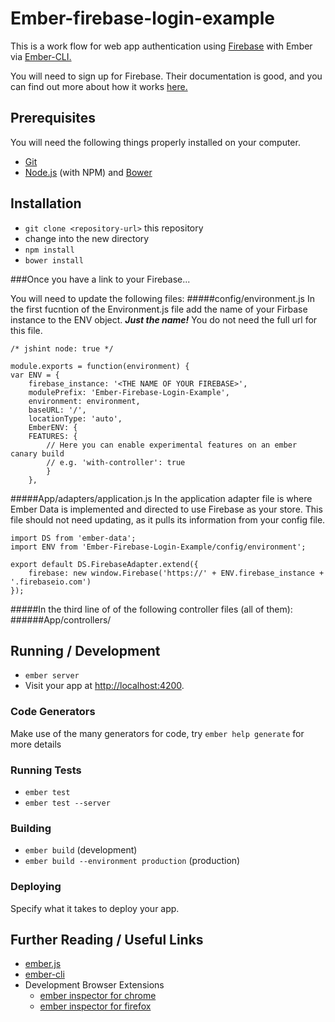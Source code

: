 # Ember-firebase-login-example

This is a work flow for web app authentication using [Firebase](https://www.firebase.com/) with Ember via [Ember-CLI.](http://www.ember-cli.com/) 

You will need to sign up for Firebase. Their documentation is good, and you can find out more about how it works [here.](https://www.firebase.com/how-it-works.html)

## Prerequisites

You will need the following things properly installed on your computer.

* [Git](http://git-scm.com/)
* [Node.js](http://nodejs.org/) (with NPM) and [Bower](http://bower.io/)

## Installation

* `git clone <repository-url>` this repository
* change into the new directory
* `npm install`
* `bower install`

###Once you have a link to your Firebase...

You will need to update the following files:
#####config/environment.js
In the first fucntion of the Environment.js file add the name of your Firbase instance to the ENV object. ***Just the name!*** You do not need the full url for this file.

	/* jshint node: true */

	module.exports = function(environment) {
  	var ENV = {
    	firebase_instance: '<THE NAME OF YOUR FIREBASE>',
    	modulePrefix: 'Ember-Firebase-Login-Example',
    	environment: environment,
    	baseURL: '/',
    	locationType: 'auto',
    	EmberENV: {
      	FEATURES: {
        	// Here you can enable experimental features on an ember canary build
        	// e.g. 'with-controller': true
      		}
    	},
    
#####App/adapters/application.js
In the application adapter file is where Ember Data is implemented and directed to use Firebase as your store. This file should not need updating, as it pulls its information from your config file.

	import DS from 'ember-data';
	import ENV from 'Ember-Firebase-Login-Example/config/environment';

	export default DS.FirebaseAdapter.extend({
  		firebase: new window.Firebase('https://' + ENV.firebase_instance + '.firebaseio.com')
	});
#####In the third line of of the following controller files (all of them):
######App/controllers/



## Running / Development

* `ember server`
* Visit your app at [http://localhost:4200](http://localhost:4200).

### Code Generators

Make use of the many generators for code, try `ember help generate` for more details

### Running Tests

* `ember test`
* `ember test --server`

### Building

* `ember build` (development)
* `ember build --environment production` (production)

### Deploying

Specify what it takes to deploy your app.

## Further Reading / Useful Links

* [ember.js](http://emberjs.com/)
* [ember-cli](http://www.ember-cli.com/)
* Development Browser Extensions
  * [ember inspector for chrome](https://chrome.google.com/webstore/detail/ember-inspector/bmdblncegkenkacieihfhpjfppoconhi)
  * [ember inspector for firefox](https://addons.mozilla.org/en-US/firefox/addon/ember-inspector/)

